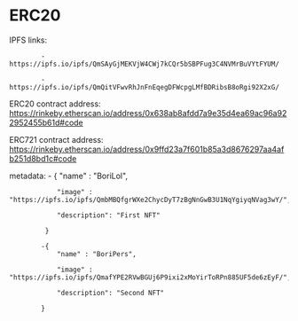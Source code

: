 # ERC20

IPFS links: 

            - https://ipfs.io/ipfs/QmSAyGjMEKVjW4CWj7kCQr5bSBPFug3C4NVMrBuVYtFYUM/
            
            - https://ipfs.io/ipfs/QmQitVFwvRhJnFnEqegDFWcpgLMfBDRibsB8oRgi92X2xG/

ERC20 contract address: https://rinkeby.etherscan.io/address/0x638ab8afdd7a9e35d4ea69ac96a922952455b61d#code

ERC721 contract address: https://rinkeby.etherscan.io/address/0x9ffd23a7f601b85a3d8676297aa4afb251d8bd1c#code

metadata: 
            - {
                "name" : "BoriLol",

                "image" : "https://ipfs.io/ipfs/QmbMBQfgrWXe2ChycDyT7zBgNnGwB3U1NqYgiyqNVag3wY/",

                "description": "First NFT"

             }

            -{
                "name" : "BoriPers",

                "image" : "https://ipfs.io/ipfs/QmafYPE2RVwBGUj6P9ixi2xMoYirToRPn885UF5de6zEyF/",

                "description": "Second NFT"

            }
